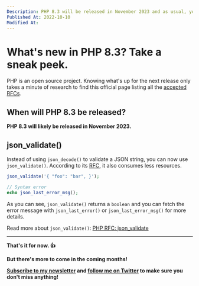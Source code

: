 ```yaml
---
Description: PHP 8.3 will be released in November 2023 and as usual, you need to be upn to date with new features and breaking changes for easy transitions.
Published At: 2022-10-10
Modified At:
---
```


# What's new in PHP 8.3? Take a sneak peek.

PHP is an open source project. Knowing what's up for the next release only takes a minute of research to find this official page listing all the [accepted RFCs](https://wiki.php.net/rfc).

## When will PHP 8.3 be released?

**PHP 8.3 will likely be released in November 2023.**

## json_validate()

Instead of using `json_decode()` to validate a JSON string, you can now use `json_validate()`. According to its [RFC](https://wiki.php.net/rfc/json_validate), it also consumes less resources.

```php
json_validate('{ "foo": "bar", }');

// Syntax error
echo json_last_error_msg();
```

As you can see, `json_validate()` returns a `boolean` and you can fetch the error message with `json_last_error()` or `json_last_error_msg()` for more details.

Read more about `json_validate()`: [PHP RFC: json_validate](https://wiki.php.net/rfc/json_validate)

---

**That's it for now. 👍**

**But there's more to come in the coming months!**

**[Subscribe to my newsletter](#newsletter) and [follow me on Twitter](https://twitter.com/benjamincrozat) to make sure you don't miss anything!**
